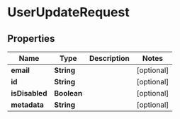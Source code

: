 

# UserUpdateRequest


## Properties

Name | Type | Description | Notes
------------ | ------------- | ------------- | -------------
**email** | **String** |  |  [optional]
**id** | **String** |  |  [optional]
**isDisabled** | **Boolean** |  |  [optional]
**metadata** | **String** |  |  [optional]



